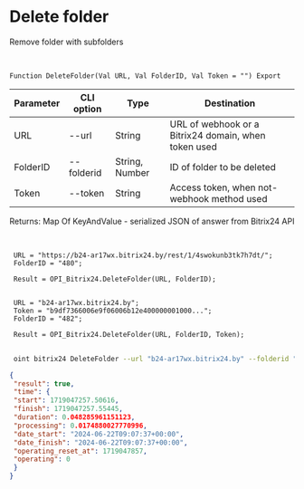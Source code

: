 ﻿---
sidebar_position: 13
---

# Delete folder
 Remove folder with subfolders


<br/>


`Function DeleteFolder(Val URL, Val FolderID, Val Token = "") Export`

 | Parameter | CLI option | Type | Destination |
 |-|-|-|-|
 | URL | --url | String | URL of webhook or a Bitrix24 domain, when token used |
 | FolderID | --folderid | String, Number | ID of folder to be deleted |
 | Token | --token | String | Access token, when not-webhook method used |

 
 Returns: Map Of KeyAndValue - serialized JSON of answer from Bitrix24 API

<br/>




```bsl title="Code example"
 URL = "https://b24-ar17wx.bitrix24.by/rest/1/4swokunb3tk7h7dt/";
 FolderID = "480";
 
 Result = OPI_Bitrix24.DeleteFolder(URL, FolderID);
 
 
 URL = "b24-ar17wx.bitrix24.by";
 Token = "b9df7366006e9f06006b12e400000001000...";
 FolderID = "482";
 
 Result = OPI_Bitrix24.DeleteFolder(URL, FolderID, Token);
```
	


```sh title="CLI command example"
 
 oint bitrix24 DeleteFolder --url "b24-ar17wx.bitrix24.by" --folderid "482" --token "b9df7366006e9f06006b12e400000001000..."

```

```json title="Result"
{
 "result": true,
 "time": {
 "start": 1719047257.50616,
 "finish": 1719047257.55445,
 "duration": 0.048285961151123,
 "processing": 0.0174880027770996,
 "date_start": "2024-06-22T09:07:37+00:00",
 "date_finish": "2024-06-22T09:07:37+00:00",
 "operating_reset_at": 1719047857,
 "operating": 0
 }
}
```
